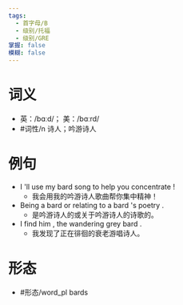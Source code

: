 ```yaml
---
tags:
  - 首字母/B
  - 级别/托福
  - 级别/GRE
掌握: false
模糊: false
---
```

# 词义
- 英：/bɑːd/； 美：/bɑːrd/
- #词性/n  诗人；吟游诗人
# 例句
- I 'll use my bard song to help you concentrate !
	- 我会用我的吟游诗人歌曲帮你集中精神！
- Being a bard or relating to a bard 's poetry .
	- 是吟游诗人的或关于吟游诗人的诗歌的。
- I find him , the wandering grey bard .
	- 我发现了正在徘徊的衰老游唱诗人。
# 形态
- #形态/word_pl bards
